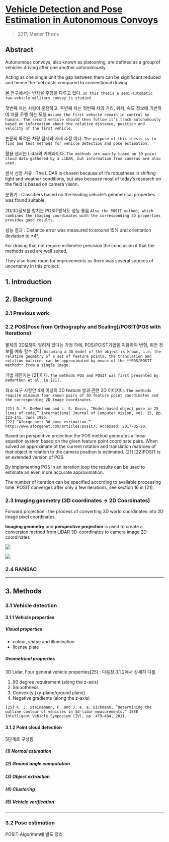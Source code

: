 # [Vehicle Detection and Pose Estimation in Autonomous Convoys](https://brage.bibsys.no/xmlui/bitstream/handle/11250/2455922/Baardseth_Elisabeth.pdf?sequence=1&isAllowed=y)

> 2017, Master Thesis



## Abstract

Autonomous convoys, also known as platooning, are defined as a group of vehicles driving after one another autonomously. 

Acting as one single unit the gap between them can be significant reduced and hence the fuel costs compared to conventional driving.

본 연구에서는 반자율 주행을 다루고 있다. `In this thesis a semi-automatic two-vehicle military convoy is studied. `

첫번째 차는 사람이 운전하고, 두번째 차는 첫번째 차의 거리, 위치, 속도 정보에 기반하여 자율 주행 하는 모델 `Assume the first vehicle remain in control by humans. The second vehicle should then follow it’s track autonomously based on information about the relative distance, position and velocity of the first vehicle.`


논문의 목적은 차량 탐지와 자세 추정 이다. `The purpose of this thesis is to find and test methods for vehicle detection and pose estimation.`

활용 센서는 Lidar와 카메라이다. `The methods are mainly based on 3D point cloud data gathered by a LiDAR, but information from cameras are also used. `

센서 선정 사유 : The LiDAR is chosen because of it’s robustness in shifting light and weather conditions, but also because most of today’s research on the field is based on camera vision.

분류기 : Classifiers based on the leading vehicle’s geometrical properties was found suitable. 

2D/3D정보를 합치는 POSIT방식도 성능 좋음 `Also the POSIT method, which combines the imaging coordinates with the corresponding 3D properties provides good results. `

성능 결과 : Distance error was measured to around 15% and orientation deviation to ±4°. 

For driving that not require millimetre precision the conclusion it that the methods used are well suited. 

They also have room for improvements as there was several sources of uncertainty in this project.


## 1. Introduction

## 2. Background

### 2.1 Previous work


### 2.2 POS(Pose from Orthography and Scaling)/POSIT(POS with Iterations)

물체의 3D모델이 알려져 있다는 가정 하에, POS/POIST기법을 이용하여 변형, 회전 정보를 예측 할수 있다. `Assuming a 3D model of the object is known, i.e. the relative geometry of a set of feature points, the translation and rotation matrices can be approximated by means of the **POS/POSIT method** from a single image.`

기법 제안자는 [21]이다. `The methods POS and POSIT was first presented by DeMenthon et al. in [21]. `

최소 요구 사항안 4개 이상의 3D feature 쌍과 관련 2D 이미지다. `The methods require minimum four known pairs of 3D feature point coordinates and the corresponding 2D image coordinates.`

```
[21] D. F. DeMenthon and L. S. Davis, “Model-based object pose in 25 lines of code,” International Journal of Computer Vision, vol. 15, pp. 123–141, June 1995.
[22] “Aforge.net: 3d pose estimation.” http://www.aforgenet.com/articles/posit/. Accessed: 2017-05-20.
```

Based on perspective projection the POS method generates a linear equation system based on the given feature point coordinate pairs. When solved an approximate of the current rotation and translation matrices of that object in relation to the camera position is estimated. [21] [22]POSIT is an extended version of POS. 

By implementing POS in an iteration loop the results can be used to estimate an even more accurate approximation. 

The number of iteration can be specified according to available processing time. POSIT converges after only a few iterations, see section 16 in [21].



### 2.3 Imaging geometry (3D coordinates -> 2D Coordinates)


Forward projection : the process of converting 3D world coordinates into 2D image pixel coordinates.

**Imaging geometry** and **perspective projection** is used to create a conversion method from LiDAR 3D-coordinates to camera image 2D-coordinates

![](https://i.imgur.com/Aq1ltga.png)

![](https://i.imgur.com/nHl7rFO.png)

### 2.4 RANSAC





---


## 3. Methods



### 3.1 Vehicle detection


#### 3.1.1 Vehicle properties

##### Visual properties

- colour, shape and illumination
- license plate

##### Geometrical properties

3D Lidar, Four general vehicle properties[25] : 다음장 3.1.2에서 상세히 다룸

1. 90 degree requirement (along the z-axis)
2. Smoothness
3. Convexity (xy-plane/ground plane)
4. Negative gradients (along the z-axis)


```
[25] K. J. Steinemann, P. and J. e. a. Dickmann, “Determining the outline contour of vehicles in 3d-lidar-measurements,” IEEE Intelligent Vehicle Symposium (IV), pp. 479–484, 2011.
```

#### 3.1.2 Point cloud detection


5단계로 구성됨 

##### (1) Normal estimation

##### (2) Ground angle computation



##### (3) Object extraction


##### (4) Clustering


##### (5) Vehicle verification


---

### 3.2 Pose estimation


POSIT-Algorithm에 별도 정리 




















